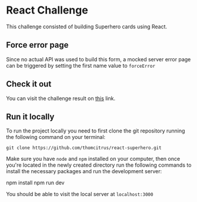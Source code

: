 # React Challenge

This challenge consisted of building Superhero cards using React.

## Force error page

Since no actual API was used to build this form, a mocked server error page can be triggered by setting the first name value to `forceError`

## Check it out

You can visit the challenge result on [this](https://react-superhero.vercel.app/) link.

## Run it locally

To run the project locally you need to first clone the git repository running the following command on your terminal:

`git clone https://github.com/thomcitrus/react-superhero.git`

Make sure you have `node` and `npm` installed on your computer, then once you're located in the newly created directory run the following commands to install the necessary packages and run the development server:


npm install
npm run dev


You should be able to visit the local server at `localhost:3000`